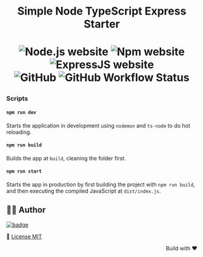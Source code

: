 <h1 align="center">Simple Node TypeScript Express Starter<h1/>

<p align="center">
    <img src="https://img.shields.io/static/v1.svg?label=Node&message=v14.12.0&labelColor=339933&color=757575&logoColor=FFFFFF&logo=node.js" alt="Node.js website"/>
    <img src="https://img.shields.io/static/v1.svg?label=Npm&message=v6.14.8&labelColor=CB3837&logoColor=FFFFFF&color=757575&logo=npm" alt="Npm website"/>
    <img src="https://img.shields.io/static/v1.svg?label=Express&message=v4.17.1&labelColor=444&logoColor=FFFFFF&color=757575&logo=data:image/png;base64,iVBORw0KGgoAAAANSUhEUgAAACAAAAAgCAMAAABEpIrGAAAAMFBMVEX////q6uqgoaEZGhtzc3SSk5Ourq5hYmLHx8f09PVOTk+7u7vf39+DhITT09M3ODgiPZ4kAAAAuUlEQVR42u2RyxbDIAhE0fEVjfL/fxu0YNJFF123d0E4iEMY6c83OA/BO0kDohYTstupUoiOikaTEzjv8+5EpgODaKAeJGQk02ekLbpikBglKh7d0o6x7jZqU0epe5aU05LkUTH2BqhknAivPsA/ik8yTYJ8PzSw/jYGGc66bzLeJJhvNZ90z4hIRkeyNKCZU2aoUMBuG7W8LqRtSgT8oVbra+kgI9gKxey2xzBKn8dTprDOW4YW+hUuT8sFbvZNU3wAAAAASUVORK5CYII=" alt="ExpressJS website"/>
    <br/>
    <img alt="GitHub" src="https://img.shields.io/github/license/rudemex/node-typescript-express-starter">
    <img alt="GitHub Workflow Status" src="https://github.com/rudemex/node-typescript-express-starter/workflows/CI/CD/badge.svg?branch=master"> 
    <br/> 
</p>


### Scripts

#### `npm run dev`

Starts the application in development using `nodemon` and `ts-node` to do hot reloading.

#### `npm run build`

Builds the app at `build`, cleaning the folder first.

#### `npm run start`

Starts the app in production by first building the project with `npm run build`, and then executing the compiled JavaScript at `dist/index.js`.

## 👨‍💻 Author

[![badge](https://img.shields.io/static/v1.svg?style=flat-square&label=Mex%20Delgado&message=Sr.%20Fullstack%20Developer&labelColor=1A1A1A&color=999999&logo=hackaday)](mailto:mdelgado@tresdoce.com.ar 'Send email to Mex')

📜 [License MIT](license.md)

<div align="right">
  <p>Build with ❤</p>
</div>
